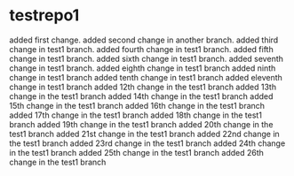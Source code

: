 # testrepo1
added first change.
added second change in another branch.
added third change in test1 branch.
added fourth change in test1 branch.
added fifth change in test1 branch.
added sixth change in test1 branch.
added seventh change in test1 branch.
added eighth change in test1 branch
added ninth change in test1 branch
added tenth change in test1 branch
added eleventh change in test1 branch
added 12th change in the  test1 branch
added 13th change in the test1 branch
added 14th change in the test1 branch
added 15th change in the test1 branch
added 16th change in the test1 branch
added 17th change in the test1 branch
added 18th change in the test1 branch
added 19th change in the test1 branch
added 20th change in the test1 branch
added 21st change in the test1 branch
added 22nd change in the test1 branch
added 23rd change in the test1 branch
added 24th change in the test1 branch
added 25th change in the test1 branch
added 26th change in the test1 branch